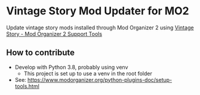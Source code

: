 # Vintage Story Mod Updater for MO2

Update vintage story mods installed through Mod Organizer 2 using [Vintage Story - Mod Organizer 2 Support Tools](https://mods.vintagestory.at/vsmosupportplugin)

## How to contribute

- Develop with Python 3.8, probably using venv
    - This project is set up to use a venv in the root folder
- See: https://www.modorganizer.org/python-plugins-doc/setup-tools.html